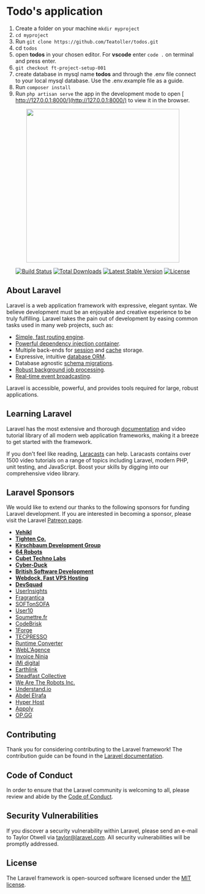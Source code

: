 # Todo's application

1. Create a folder on your machine `mkdir myproject`
2. `cd myproject`
3. Run `git clone https://github.com/Teatoller/todos.git`
4. cd `todos`
5. open **todos** in your chosen editor. For **vscode** enter `code .` on terminal and press enter.
6. `git checkout ft-project-setup-001`
7. create database in mysql name **todos** and through the .env file connect to your local mysql database. Use the .env.example file as a guide.
8. Run `composer install`
9. Run `php artisan serve`  the app in the development mode to open [ http://127.0.0.1:8000/](http://127.0.0.1:8000/) to view it in the browser.

<p align="center"><img src="https://res.cloudinary.com/dtfbvvkyp/image/upload/v1566331377/laravel-logolockup-cmyk-red.svg" width="400"></p>

<p align="center">
<a href="https://travis-ci.org/laravel/framework"><img src="https://travis-ci.org/laravel/framework.svg" alt="Build Status"></a>
<a href="https://packagist.org/packages/laravel/framework"><img src="https://poser.pugx.org/laravel/framework/d/total.svg" alt="Total Downloads"></a>
<a href="https://packagist.org/packages/laravel/framework"><img src="https://poser.pugx.org/laravel/framework/v/stable.svg" alt="Latest Stable Version"></a>
<a href="https://packagist.org/packages/laravel/framework"><img src="https://poser.pugx.org/laravel/framework/license.svg" alt="License"></a>
</p>

## About Laravel

Laravel is a web application framework with expressive, elegant syntax. We believe development must be an enjoyable and creative experience to be truly fulfilling. Laravel takes the pain out of development by easing common tasks used in many web projects, such as:

- [Simple, fast routing engine](https://laravel.com/docs/routing).
- [Powerful dependency injection container](https://laravel.com/docs/container).
- Multiple back-ends for [session](https://laravel.com/docs/session) and [cache](https://laravel.com/docs/cache) storage.
- Expressive, intuitive [database ORM](https://laravel.com/docs/eloquent).
- Database agnostic [schema migrations](https://laravel.com/docs/migrations).
- [Robust background job processing](https://laravel.com/docs/queues).
- [Real-time event broadcasting](https://laravel.com/docs/broadcasting).

Laravel is accessible, powerful, and provides tools required for large, robust applications.

## Learning Laravel

Laravel has the most extensive and thorough [documentation](https://laravel.com/docs) and video tutorial library of all modern web application frameworks, making it a breeze to get started with the framework.

If you don't feel like reading, [Laracasts](https://laracasts.com) can help. Laracasts contains over 1500 video tutorials on a range of topics including Laravel, modern PHP, unit testing, and JavaScript. Boost your skills by digging into our comprehensive video library.

## Laravel Sponsors

We would like to extend our thanks to the following sponsors for funding Laravel development. If you are interested in becoming a sponsor, please visit the Laravel [Patreon page](https://patreon.com/taylorotwell).

- **[Vehikl](https://vehikl.com/)**
- **[Tighten Co.](https://tighten.co)**
- **[Kirschbaum Development Group](https://kirschbaumdevelopment.com)**
- **[64 Robots](https://64robots.com)**
- **[Cubet Techno Labs](https://cubettech.com)**
- **[Cyber-Duck](https://cyber-duck.co.uk)**
- **[British Software Development](https://www.britishsoftware.co)**
- **[Webdock, Fast VPS Hosting](https://www.webdock.io/en)**
- **[DevSquad](https://devsquad.com)**
- [UserInsights](https://userinsights.com)
- [Fragrantica](https://www.fragrantica.com)
- [SOFTonSOFA](https://softonsofa.com/)
- [User10](https://user10.com)
- [Soumettre.fr](https://soumettre.fr/)
- [CodeBrisk](https://codebrisk.com)
- [1Forge](https://1forge.com)
- [TECPRESSO](https://tecpresso.co.jp/)
- [Runtime Converter](http://runtimeconverter.com/)
- [WebL'Agence](https://weblagence.com/)
- [Invoice Ninja](https://www.invoiceninja.com)
- [iMi digital](https://www.imi-digital.de/)
- [Earthlink](https://www.earthlink.ro/)
- [Steadfast Collective](https://steadfastcollective.com/)
- [We Are The Robots Inc.](https://watr.mx/)
- [Understand.io](https://www.understand.io/)
- [Abdel Elrafa](https://abdelelrafa.com)
- [Hyper Host](https://hyper.host)
- [Appoly](https://www.appoly.co.uk)
- [OP.GG](https://op.gg)

## Contributing

Thank you for considering contributing to the Laravel framework! The contribution guide can be found in the [Laravel documentation](https://laravel.com/docs/contributions).

## Code of Conduct

In order to ensure that the Laravel community is welcoming to all, please review and abide by the [Code of Conduct](https://laravel.com/docs/contributions#code-of-conduct).

## Security Vulnerabilities

If you discover a security vulnerability within Laravel, please send an e-mail to Taylor Otwell via [taylor@laravel.com](mailto:taylor@laravel.com). All security vulnerabilities will be promptly addressed.

## License

The Laravel framework is open-sourced software licensed under the [MIT license](https://opensource.org/licenses/MIT).
